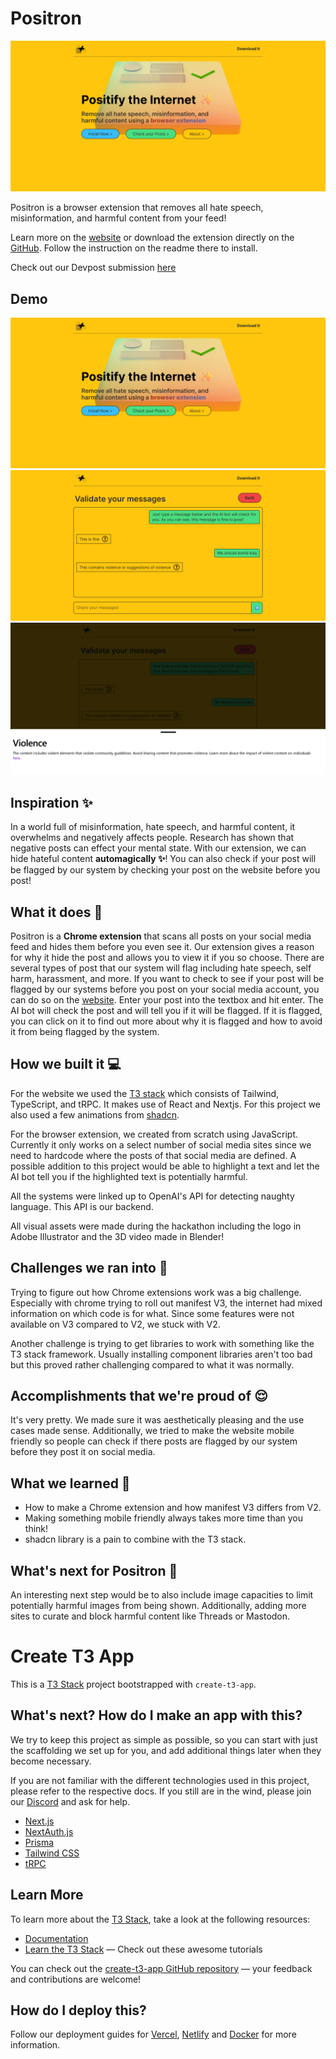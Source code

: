 # Positron

[![banner](screenshot2.png)](https://positron-rouge.vercel.app/)

Positron is a browser extension that removes all hate speech, misinformation, and harmful content from your feed!

Learn more on the [website](https://positron-rouge.vercel.app/) or download the extension directly on the [GitHub](https://github.com/Julia-Dantas/Positron-Google-Chrome-Extension). Follow the instruction on the readme there to install.

Check out our Devpost submission [here](https://devpost.com/software/positron-ebukjt)

## Demo

![banner](screenshot2.png)
![banner](screenshot3.png)
![banner](screenshot4.png)

## Inspiration ✨

In a world full of misinformation, hate speech, and harmful content, it overwhelms and negatively affects people. Research has shown that negative posts can effect your mental state. With our extension, we can hide hateful content **automagically ✨**! You can also check if your post will be flagged by our system by checking your post on the website before you post!

## What it does 🤔

Positron is a **Chrome extension** that scans all posts on your social media feed and hides them before you even see it. Our extension gives a reason for why it hide the post and allows you to view it if you so choose. There are several types of post that our system will flag including hate speech, self harm, harassment, and more. If you want to check to see if your post will be flagged by our systems before you post on your social media account, you can do so on the [website](https://positron-rouge.vercel.app/check). Enter your post into the textbox and hit enter. The AI bot will check the post and will tell you if it will be flagged. If it is flagged, you can click on it to find out more about why it is flagged and how to avoid it from being flagged by the system.

## How we built it 💻

For the website we used the [T3 stack](https://create.t3.gg/) which consists of Tailwind, TypeScript, and tRPC. It makes use of React and Nextjs. For this project we also used a few animations from [shadcn](https://ui.shadcn.com/).

For the browser extension, we created from scratch using JavaScript. Currently it only works on a select number of social media sites since we need to hardcode where the posts of that social media are defined. A possible addition to this project would be able to highlight a text and let the AI bot tell you if the highlighted text is potentially harmful.

All the systems were linked up to OpenAI's API for detecting naughty language. This API is our backend.

All visual assets were made during the hackathon including the logo in Adobe Illustrator and the 3D video made in Blender!

## Challenges we ran into 😤

Trying to figure out how Chrome extensions work was a big challenge. Especially with chrome trying to roll out manifest V3, the internet had mixed information on which code is for what. Since some features were not available on V3 compared to V2, we stuck with V2.

Another challenge is trying to get libraries to work with something like the T3 stack framework. Usually installing component libraries aren't too bad but this proved rather challenging compared to what it was normally.

## Accomplishments that we're proud of 😌

It's very pretty. We made sure it was aesthetically pleasing and the use cases made sense. Additionally, we tried to make the website mobile friendly so people can check if there posts are flagged by our system before they post it on social media.

## What we learned 🧠

- How to make a Chrome extension and how manifest V3 differs from V2.
- Making something mobile friendly always takes more time than you think!
- shadcn library is a pain to combine with the T3 stack.

## What's next for Positron 🎯

An interesting next step would be to also include image capacities to limit potentially harmful images from being shown. Additionally, adding more sites to curate and block harmful content like Threads or Mastodon.

# Create T3 App

This is a [T3 Stack](https://create.t3.gg/) project bootstrapped with `create-t3-app`.

## What's next? How do I make an app with this?

We try to keep this project as simple as possible, so you can start with just the scaffolding we set up for you, and add additional things later when they become necessary.

If you are not familiar with the different technologies used in this project, please refer to the respective docs. If you still are in the wind, please join our [Discord](https://t3.gg/discord) and ask for help.

- [Next.js](https://nextjs.org)
- [NextAuth.js](https://next-auth.js.org)
- [Prisma](https://prisma.io)
- [Tailwind CSS](https://tailwindcss.com)
- [tRPC](https://trpc.io)

## Learn More

To learn more about the [T3 Stack](https://create.t3.gg/), take a look at the following resources:

- [Documentation](https://create.t3.gg/)
- [Learn the T3 Stack](https://create.t3.gg/en/faq#what-learning-resources-are-currently-available) — Check out these awesome tutorials

You can check out the [create-t3-app GitHub repository](https://github.com/t3-oss/create-t3-app) — your feedback and contributions are welcome!

## How do I deploy this?

Follow our deployment guides for [Vercel](https://create.t3.gg/en/deployment/vercel), [Netlify](https://create.t3.gg/en/deployment/netlify) and [Docker](https://create.t3.gg/en/deployment/docker) for more information.

